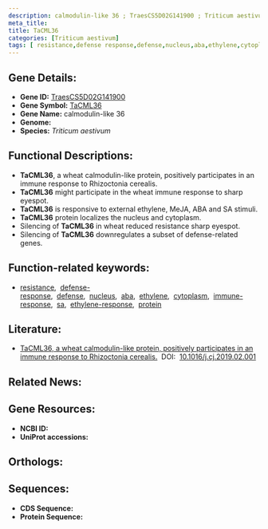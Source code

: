 ```yaml
---
description: calmodulin-like 36 ; TraesCS5D02G141900 ; Triticum aestivum
meta_title:
title: TaCML36
categories: [Triticum aestivum]
tags: [ resistance,defense response,defense,nucleus,aba,ethylene,cytoplasm,immune response,sa,ethylene response,protein ]
---
```


## Gene Details:
- **Gene ID:** [TraesCS5D02G141900]()
- **Gene Symbol:** <u>TaCML36</u>
- **Gene Name:** calmodulin-like 36
- **Genome:** 
- **Species:** *Triticum aestivum*

## Functional Descriptions:
   - **TaCML36**, a wheat calmodulin-like protein, positively participates in an immune response to Rhizoctonia cerealis.
   - **TaCML36** might participate in the wheat immune response to sharp eyespot.
   - **TaCML36** is responsive to external ethylene, MeJA, ABA and SA stimuli.
   - **TaCML36** protein localizes the nucleus and cytoplasm.
   - Silencing of **TaCML36** in wheat reduced resistance sharp eyespot.
   - Silencing of **TaCML36** downregulates a subset of defense-related genes.

## Function-related keywords:
   - [resistance](/tags/resistance/),&nbsp;&nbsp;[defense-response](/tags/defense-response/),&nbsp;&nbsp;[defense](/tags/defense/),&nbsp;&nbsp;[nucleus](/tags/nucleus/),&nbsp;&nbsp;[aba](/tags/aba/),&nbsp;&nbsp;[ethylene](/tags/ethylene/),&nbsp;&nbsp;[cytoplasm](/tags/cytoplasm/),&nbsp;&nbsp;[immune-response](/tags/immune-response/),&nbsp;&nbsp;[sa](/tags/sa/),&nbsp;&nbsp;[ethylene-response](/tags/ethylene-response/),&nbsp;&nbsp;[protein](/tags/protein/)

## Literature:
   - [TaCML36, a wheat calmodulin-like protein, positively participates in an immune response to Rhizoctonia cerealis.](https://www.doi.org/10.1016/j.cj.2019.02.001)&nbsp;&nbsp;DOI:&nbsp;&nbsp;[10.1016/j.cj.2019.02.001](https://www.doi.org/10.1016/j.cj.2019.02.001)

## Related News:

## Gene Resources:
- **NCBI ID:**  [](https://www.ncbi.nlm.nih.gov/search/all/?term=)
- **UniProt accessions:**  [](https://www.uniprot.org/uniprotkb//entry)

## Orthologs:

## Sequences:
- **CDS Sequence:**
- **Protein Sequence:**
